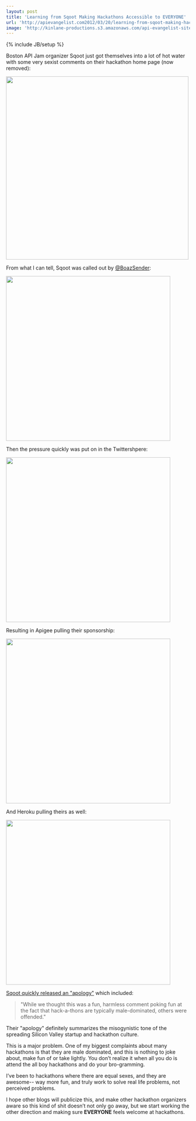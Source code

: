 ```yaml
---
layout: post
title: 'Learning from Sqoot Making Hackathons Accessible to EVERYONE'
url: 'http://apievangelist.com2012/03/20/learning-from-sqoot-making-hackathons-accessible-to-everyone/'
image: 'http://kinlane-productions.s3.amazonaws.com/api-evangelist-site/blog/api-jam.jpg'
---
```

{% include JB/setup %}
<p>
     Boston API Jam organizer Sqoot just got themselves into a lot of hot water with some very sexist comments on their hackathon home page (now removed):
</p>
<p>
     <img src="http://kinlane-productions.s3.amazonaws.com/api-evangelist/sqoot/boston-api-jam.png"  width="500" />
</p>
<p>
     From what I can tell, Sqoot was called out by <a href="https://twitter.com/!/BoazSender">@BoazSender</a>:
</p>
<p>
     <img src="http://kinlane-productions.s3.amazonaws.com/api-evangelist/sqoot/Sqoot-Boaz-Sender-.png"  width="450" />
</p>
<p>
     Then the pressure quickly was put on in the Twittershpere:
</p>
<p>
     <img src="http://kinlane-productions.s3.amazonaws.com/api-evangelist/sqoot/sqoot-jacobian.png"  width="450" />
</p>
<p>
     Resulting in Apigee pulling their sponsorship:
</p>
<p>
     <img src="http://kinlane-productions.s3.amazonaws.com/api-evangelist/sqoot/Sqoot-Apigee.png"  width="450" />
</p>
<p>
     And Heroku pulling theirs as well:
</p>
<p>
     <img src="http://kinlane-productions.s3.amazonaws.com/api-evangelist/sqoot/sqoot-heroku.png"  width="450" />
</p>
<p>
     <a href="https://docs.google.com/document/d/1tCdfaMOC2xmx9LFsn7At_34uabeqjqaB4mbNjj1j4N8/preview?pli=1&amp;sle=true">Sqoot quickly released an "apology"</a> which included:
</p>
<blockquote>
     "While we thought this was a fun, harmless comment poking fun at the fact that hack-a-thons are typically male-dominated, others were offended."
</blockquote>
<p>
     Their "apology" definitely summarizes the misogynistic tone of the spreading Silicon Valley startup and hackathon culture.
</p>
<p>
     This is a major problem. One of my biggest complaints about many hackathons is that they are male dominated, and this is nothing to joke about, make fun of or take lightly. You don’t realize it when all you do is attend the all boy hackathons and do your bro-gramming.
</p>
<p>
     I’ve been to hackathons where there are equal sexes, and they are awesome-- way more fun, and truly work to solve real life problems, not perceived problems.
</p>
<p>
     I hope other blogs will publicize this, and make other hackathon organizers aware so this kind of shit doesn’t not only go away, but we start working the other direction and making sure <strong>EVERYONE</strong> feels welcome at hackathons.
</p>
